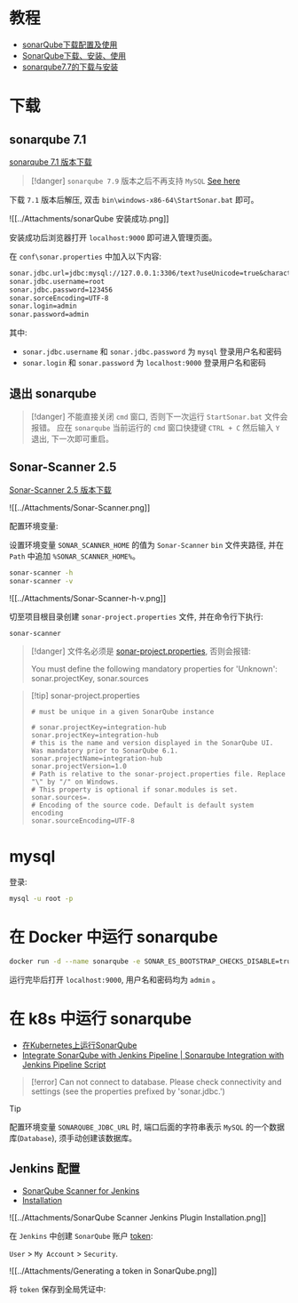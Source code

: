 # 教程

- [sonarQube下载配置及使用](https://blog.51cto.com/u_14082075/5465953)
- [SonarQube下载、安装、使用](https://www.jianshu.com/p/4d9d2534c0d3)
- [sonarqube7.7的下载与安装](https://blog.csdn.net/donggga/article/details/112938902)

# 下载

## sonarqube 7.1

[sonarqube 7.1 版本下载](https://binaries.sonarsource.com/Distribution/sonarqube/sonarqube-7.1.zip)

> [!danger]
> `sonarqube 7.9` 版本之后不再支持 `MySQL` [See here](https://github.com/SonarSource/docker-sonarqube/issues/563#issuecomment-1205710633)

下载 `7.1` 版本后解压, 双击 `bin\windows-x86-64\StartSonar.bat` 即可。

![[../Attachments/sonarQube 安装成功.png]]

安装成功后浏览器打开 `localhost:9000` 即可进入管理页面。

在 `conf\sonar.properties` 中加入以下内容:

```txt
sonar.jdbc.url=jdbc:mysql://127.0.0.1:3306/text?useUnicode=true&characterEncoding=utf8&rewriteBatchedStatements=true&useConfigs=maxPerformance&useSSL=false
sonar.jdbc.username=root  
sonar.jdbc.password=123456
sonar.sorceEncoding=UTF-8
sonar.login=admin
sonar.password=admin
```

其中:

- `sonar.jdbc.username` 和 `sonar.jdbc.password` 为 `mysql` 登录用户名和密码
- `sonar.login` 和 `sonar.password` 为 `localhost:9000` 登录用户名和密码

## 退出 sonarqube

> [!danger]
> 不能直接关闭 `cmd` 窗口, 否则下一次运行 `StartSonar.bat` 文件会报错。
> 应在 `sonarqube` 当前运行的 `cmd` 窗口快捷键 `CTRL + C` 然后输入 `Y` 退出, 下一次即可重启。

## Sonar-Scanner 2.5

[Sonar-Scanner 2.5 版本下载](https://binaries.sonarsource.com/Distribution/sonar-scanner-cli/)

![[../Attachments/Sonar-Scanner.png]]

配置环境变量:

设置环境变量 `SONAR_SCANNER_HOME` 的值为 `Sonar-Scanner` `bin` 文件夹路径, 并在 `Path` 中追加 `%SONAR_SCANNER_HOME%`。

```bash
sonar-scanner -h
sonar-scanner -v
```

![[../Attachments/Sonar-Scanner-h-v.png]]

切至项目根目录创建 `sonar-project.properties` 文件, 并在命令行下执行:

```bash
sonar-scanner
```

> [!danger]
> 文件名必须是 [sonar-project.properties](https://community.sonarsource.com/t/you-must-define-the-following-mandatory-properties-for-unknown-sonar-projectkey/41793/6), 否则会报错:
> 
> You must define the following mandatory properties for 'Unknown': sonar.projectKey, sonar.sources

> [!tip] sonar-project.properties
> 
> ```property
> # must be unique in a given SonarQube instance
> 
> # sonar.projectKey=integration-hub
> sonar.projectKey=integration-hub
> # this is the name and version displayed in the SonarQube UI. Was mandatory prior to SonarQube 6.1.
> sonar.projectName=integration-hub
> sonar.projectVersion=1.0 
> # Path is relative to the sonar-project.properties file. Replace "\" by "/" on Windows.
> # This property is optional if sonar.modules is set. 
> sonar.sources=.
> # Encoding of the source code. Default is default system encoding
> sonar.sourceEncoding=UTF-8
> ```

# mysql

登录:

```bash
mysql -u root -p
```


# 在 Docker 中运行 sonarqube

```bash
docker run -d --name sonarqube -e SONAR_ES_BOOTSTRAP_CHECKS_DISABLE=true -p 9999:9999 sonarqube:latest
```

运行完毕后打开 `localhost:9000`, 用户名和密码均为 `admin` 。

# 在 k8s 中运行 sonarqube

- [在Kubernetes上运行SonarQube](https://blog.frognew.com/2017/01/sonarqube-mysql-on-kubernetes.html)
- [Integrate SonarQube with Jenkins Pipeline | Sonarqube Integration with Jenkins Pipeline Script](https://www.youtube.com/watch?v=g3g3T6_abUU)

> [!error]
> Can not connect to database. Please check connectivity and settings (see the properties prefixed by 'sonar.jdbc.')

> [!tip]
> 配置环境变量 `SONARQUBE_JDBC_URL` 时, 端口后面的字符串表示 `MySQL` 的一个数据库(`Database`), 须手动创建该数据库。

## Jenkins 配置

- [SonarQube Scanner for Jenkins](https://plugins.jenkins.io/sonar/)
- [Installation](https://docs.sonarqube.org/latest/analyzing-source-code/scanners/jenkins-extension-sonarqube/#installation)

![[../Attachments/SonarQube Scanner Jenkins Plugin Installation.png]]

在 `Jenkins` 中创建 `SonarQube` 账户 [token](https://docs.sonarqube.org/latest/user-guide/user-account/generating-and-using-tokens/#generating-a-token):

`User` > `My Account` > `Security`.

![[../Attachments/Generating a token in SonarQube.png]]

将 `token` 保存到全局凭证中:

